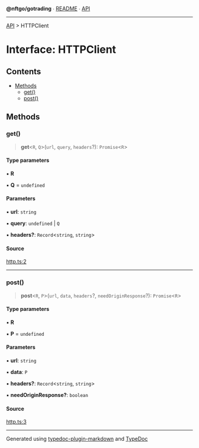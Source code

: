 **@nftgo/gotrading** ∙ [README](../README.md) ∙ [API](../exports.md)

***

[API](../exports.md) > HTTPClient

# Interface: HTTPClient

## Contents

- [Methods](HTTPClient.md#methods)
  - [get()](HTTPClient.md#get)
  - [post()](HTTPClient.md#post)

## Methods

### get()

> **get**\<`R`, `Q`\>(`url`, `query`, `headers`?): `Promise`\<`R`\>

#### Type parameters

▪ **R**

▪ **Q** = `undefined`

#### Parameters

▪ **url**: `string`

▪ **query**: `undefined` \| `Q`

▪ **headers?**: `Record`\<`string`, `string`\>

#### Source

[http.ts:2](https://github.com/NFTGo/GoTrading/blob/1fa3b8d/src/types/http.ts#L2)

***

### post()

> **post**\<`R`, `P`\>(`url`, `data`, `headers`?, `needOriginResponse`?): `Promise`\<`R`\>

#### Type parameters

▪ **R**

▪ **P** = `undefined`

#### Parameters

▪ **url**: `string`

▪ **data**: `P`

▪ **headers?**: `Record`\<`string`, `string`\>

▪ **needOriginResponse?**: `boolean`

#### Source

[http.ts:3](https://github.com/NFTGo/GoTrading/blob/1fa3b8d/src/types/http.ts#L3)

***

Generated using [typedoc-plugin-markdown](https://www.npmjs.com/package/typedoc-plugin-markdown) and [TypeDoc](https://typedoc.org/)
